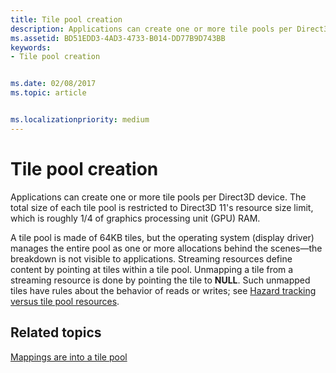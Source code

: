 ```yaml
---
title: Tile pool creation
description: Applications can create one or more tile pools per Direct3D device. The total size of each tile pool is restricted to Direct3D 11's resource size limit, which is roughly 1/4 of graphics processing unit (GPU) RAM.
ms.assetid: BD51EDD3-4AD3-4733-B014-DD77B9D743BB
keywords:
- Tile pool creation


ms.date: 02/08/2017
ms.topic: article


ms.localizationpriority: medium
---
```


# Tile pool creation


Applications can create one or more tile pools per Direct3D device. The total size of each tile pool is restricted to Direct3D 11's resource size limit, which is roughly 1/4 of graphics processing unit (GPU) RAM.

A tile pool is made of 64KB tiles, but the operating system (display driver) manages the entire pool as one or more allocations behind the scenes—the breakdown is not visible to applications. Streaming resources define content by pointing at tiles within a tile pool. Unmapping a tile from a streaming resource is done by pointing the tile to **NULL**. Such unmapped tiles have rules about the behavior of reads or writes; see [Hazard tracking versus tile pool resources](hazard-tracking-versus-tile-pool-resources.md).

## <span id="related-topics"></span>Related topics


[Mappings are into a tile pool](mappings-are-into-a-tile-pool.md)

 

 




